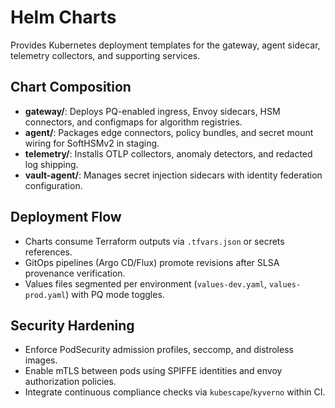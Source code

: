 # Helm Charts

Provides Kubernetes deployment templates for the gateway, agent sidecar, telemetry collectors, and supporting services.

## Chart Composition
- **gateway/**: Deploys PQ-enabled ingress, Envoy sidecars, HSM connectors, and configmaps for algorithm registries.
- **agent/**: Packages edge connectors, policy bundles, and secret mount wiring for SoftHSMv2 in staging.
- **telemetry/**: Installs OTLP collectors, anomaly detectors, and redacted log shipping.
- **vault-agent/**: Manages secret injection sidecars with identity federation configuration.

## Deployment Flow
- Charts consume Terraform outputs via `.tfvars.json` or secrets references.
- GitOps pipelines (Argo CD/Flux) promote revisions after SLSA provenance verification.
- Values files segmented per environment (`values-dev.yaml`, `values-prod.yaml`) with PQ mode toggles.

## Security Hardening
- Enforce PodSecurity admission profiles, seccomp, and distroless images.
- Enable mTLS between pods using SPIFFE identities and envoy authorization policies.
- Integrate continuous compliance checks via `kubescape`/`kyverno` within CI.
